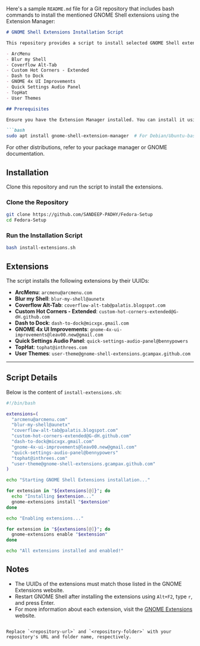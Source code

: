 Here's a sample `README.md` file for a Git repository that includes bash commands to install the mentioned GNOME Shell extensions using the Extension Manager:

```markdown
# GNOME Shell Extensions Installation Script

This repository provides a script to install selected GNOME Shell extensions using the Extension Manager. The extensions include:

- ArcMenu
- Blur my Shell
- Coverflow Alt-Tab
- Custom Hot Corners - Extended
- Dash to Dock
- GNOME 4x UI Improvements
- Quick Settings Audio Panel
- TopHat
- User Themes

## Prerequisites

Ensure you have the Extension Manager installed. You can install it using:

```bash
sudo apt install gnome-shell-extension-manager  # For Debian/Ubuntu-based systems
```

For other distributions, refer to your package manager or GNOME documentation.

## Installation

Clone this repository and run the script to install the extensions.

### Clone the Repository

```bash
git clone https://github.com/SANDEEP-PADHY/Fedora-Setup
cd Fedora-Setup
```

### Run the Installation Script

```bash
bash install-extensions.sh
```

## Extensions

The script installs the following extensions by their UUIDs:

- **ArcMenu**: `arcmenu@arcmenu.com`
- **Blur my Shell**: `blur-my-shell@aunetx`
- **Coverflow Alt-Tab**: `coverflow-alt-tab@palatis.blogspot.com`
- **Custom Hot Corners - Extended**: `custom-hot-corners-extended@G-dH.github.com`
- **Dash to Dock**: `dash-to-dock@micxgx.gmail.com`
- **GNOME 4x UI Improvements**: `gnome-4x-ui-improvements@leav00.new@gmail.com`
- **Quick Settings Audio Panel**: `quick-settings-audio-panel@bennypowers`
- **TopHat**: `tophat@inthrees.com`
- **User Themes**: `user-theme@gnome-shell-extensions.gcampax.github.com`

---

## Script Details

Below is the content of `install-extensions.sh`:

```bash
#!/bin/bash

extensions=(
  "arcmenu@arcmenu.com"
  "blur-my-shell@aunetx"
  "coverflow-alt-tab@palatis.blogspot.com"
  "custom-hot-corners-extended@G-dH.github.com"
  "dash-to-dock@micxgx.gmail.com"
  "gnome-4x-ui-improvements@leav00.new@gmail.com"
  "quick-settings-audio-panel@bennypowers"
  "tophat@inthrees.com"
  "user-theme@gnome-shell-extensions.gcampax.github.com"
)

echo "Starting GNOME Shell Extensions installation..."

for extension in "${extensions[@]}"; do
  echo "Installing $extension..."
  gnome-extensions install "$extension"
done

echo "Enabling extensions..."

for extension in "${extensions[@]}"; do
  gnome-extensions enable "$extension"
done

echo "All extensions installed and enabled!"
```

## Notes

- The UUIDs of the extensions must match those listed in the GNOME Extensions website.
- Restart GNOME Shell after installing the extensions using `Alt+F2`, type `r`, and press Enter.
- For more information about each extension, visit the [GNOME Extensions](https://extensions.gnome.org/) website.
```

Replace `<repository-url>` and `<repository-folder>` with your repository's URL and folder name, respectively.
